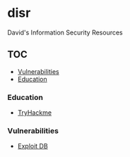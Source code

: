 # disr
David's Information Security Resources 

## TOC 

* [Vulnerabilities](#vulnerabilities)
* [Education](#education)

### Education 

- [TryHackme](https://tryhackme.com)

### Vulnerabilities 

- [Exploit DB](https://www.exploit-db.com/)


